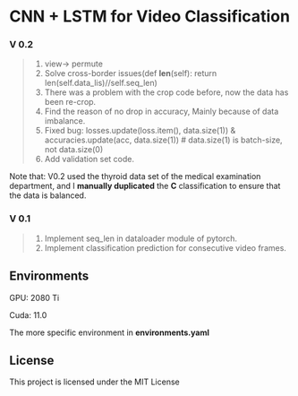 # CNN + LSTM for Video Classification
### V 0.2

> 1. view-> permute
> 2. Solve cross-border issues(def __len__(self): return len(self.data_lis)//self.seq_len)
> 3. There was a problem with the crop code before, now the data has been re-crop.
> 4. Find the reason of no drop in accuracy, Mainly because of data imbalance.
> 5. Fixed bug: losses.update(loss.item(), data.size(1)) & accuracies.update(acc, data.size(1)) # data.size(1) is batch-size, not data.size(0)
> 6. Add validation set code.

Note that: V0.2 used the thyroid data set of the medical examination department, and I **manually duplicated** the **C** classification to ensure that the data is balanced.

### V 0.1 

> 1. Implement seq_len in dataloader module of pytorch.
> 2. Implement classification prediction for consecutive  video frames.

## Environments

GPU: 2080 Ti 

Cuda: 11.0 

The more specific environment in **environments.yaml** 

## License

This project is licensed under the MIT License 

